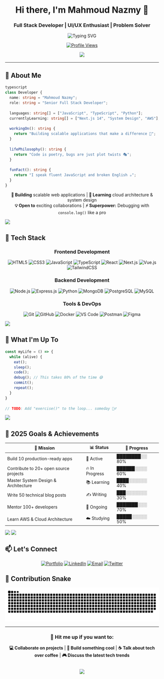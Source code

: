 <div align="center">

# Hi there, I'm Mahmoud Nazmy 👋

### Full Stack Developer | UI/UX Enthusiast | Problem Solver

<p>
  <img src="https://readme-typing-svg.demolab.com?font=Fira+Code&size=22&duration=3000&pause=1000&color=6366F1&center=true&vCenter=true&width=440&lines=Building+digital+experiences;Clean+code+enthusiast;Always+learning+new+things;Turning+coffee+into+code" alt="Typing SVG" />
</p>

[![Profile Views](https://komarev.com/ghpvc/?username=MahmoudNazmy&color=6366f1&style=flat-square)](https://github.com/MahmoudNazmy)

<img src="https://raw.githubusercontent.com/Trilokia/Trilokia/379277808c61ef204768a61bbc5d25bc7798ccf1/bottom_header.svg" />

</div>

---

## 🎯 About Me
```typescript
typescript
class Developer {
  name: string = "Mahmoud Nazmy";
  role: string = "Senior Full Stack Developer";
  
  languages: string[] = ["JavaScript", "TypeScript", "Python"];
  currentlyLearning: string[] = ["Next.js 14", "System Design", "AWS"];
  
  workingOn(): string {
    return "Building scalable applications that make a difference 🚀";
  }
  
  lifePhilosophy(): string {
    return "Code is poetry, bugs are just plot twists 🎭";
  }
  
  funFact(): string {
    return "I speak fluent JavaScript and broken English ☕";
  }
}
```
<div align="center">

**🔭 Building** scalable web applications | **🌱 Learning** cloud architecture & system design  
**💡 Open to** exciting collaborations | **⚡ Superpower:** Debugging with `console.log()` like a pro

</div>

<img src="https://user-images.githubusercontent.com/73097560/115834477-dbab4500-a447-11eb-908a-139a6edaec5c.gif">

## 🚀 Tech Stack

<div align="center">

### Frontend Development
![HTML5](https://img.shields.io/badge/HTML5-E34F26?style=for-the-badge&logo=html5&logoColor=white)
![CSS3](https://img.shields.io/badge/CSS3-1572B6?style=for-the-badge&logo=css3&logoColor=white)
![JavaScript](https://img.shields.io/badge/JavaScript-F7DF1E?style=for-the-badge&logo=javascript&logoColor=black)
![TypeScript](https://img.shields.io/badge/TypeScript-007ACC?style=for-the-badge&logo=typescript&logoColor=white)
![React](https://img.shields.io/badge/React-20232A?style=for-the-badge&logo=react&logoColor=61DAFB)
![Next.js](https://img.shields.io/badge/Next.js-000000?style=for-the-badge&logo=nextdotjs&logoColor=white)
![Vue.js](https://img.shields.io/badge/Vue.js-35495E?style=for-the-badge&logo=vuedotjs&logoColor=4FC08D)
![TailwindCSS](https://img.shields.io/badge/Tailwind_CSS-38B2AC?style=for-the-badge&logo=tailwind-css&logoColor=white)

### Backend Development
![Node.js](https://img.shields.io/badge/Node.js-43853D?style=for-the-badge&logo=node.js&logoColor=white)
![Express.js](https://img.shields.io/badge/Express.js-404D59?style=for-the-badge&logo=express&logoColor=white)
![Python](https://img.shields.io/badge/Python-3776AB?style=for-the-badge&logo=python&logoColor=white)
![MongoDB](https://img.shields.io/badge/MongoDB-4EA94B?style=for-the-badge&logo=mongodb&logoColor=white)
![PostgreSQL](https://img.shields.io/badge/PostgreSQL-316192?style=for-the-badge&logo=postgresql&logoColor=white)
![MySQL](https://img.shields.io/badge/MySQL-005C84?style=for-the-badge&logo=mysql&logoColor=white)

### Tools & DevOps
![Git](https://img.shields.io/badge/GIT-E44C30?style=for-the-badge&logo=git&logoColor=white)
![GitHub](https://img.shields.io/badge/GitHub-100000?style=for-the-badge&logo=github&logoColor=white)
![Docker](https://img.shields.io/badge/Docker-2CA5E0?style=for-the-badge&logo=docker&logoColor=white)
![VS Code](https://img.shields.io/badge/VS_Code-0078D4?style=for-the-badge&logo=visual%20studio%20code&logoColor=white)
![Postman](https://img.shields.io/badge/Postman-FF6C37?style=for-the-badge&logo=Postman&logoColor=white)
![Figma](https://img.shields.io/badge/Figma-F24E1E?style=for-the-badge&logo=figma&logoColor=white)

</div>

<img src="https://user-images.githubusercontent.com/73097560/115834477-dbab4500-a447-11eb-908a-139a6edaec5c.gif">

## 💼 What I'm Up To
```javascript
const myLife = () => {
  while (alive) {
    eat();
    sleep();
    code();
    debug(); // This takes 80% of the time 😅
    commit();
    repeat();
  }
}

// TODO: Add "exercise()" to the loop... someday 🏃‍♂️
```



<img src="https://user-images.githubusercontent.com/73097560/115834477-dbab4500-a447-11eb-908a-139a6edaec5c.gif">

## 🎯 2025 Goals & Achievements

<div align="center">

| 🚀 Mission | 📊 Status | 💪 Progress |
|-----------|----------|------------|
| Build 10 production-ready apps | 🎯 Active | ████████░░ 80% |
| Contribute to 20+ open source projects | 🔥 In Progress | ██████░░░░ 60% |
| Master System Design & Architecture | 📚 Learning | ████░░░░░░ 40% |
| Write 50 technical blog posts | ✍️ Writing | ███░░░░░░░ 30% |
| Mentor 100+ developers | 🤝 Ongoing | ███████░░░ 70% |
| Learn AWS & Cloud Architecture | ☁️ Studying | █████░░░░░ 50% |

</div>

<img src="https://user-images.githubusercontent.com/73097560/115834477-dbab4500-a447-11eb-908a-139a6edaec5c.gif">


<img src="https://user-images.githubusercontent.com/73097560/115834477-dbab4500-a447-11eb-908a-139a6edaec5c.gif">

## 📫 Let's Connect

<div align="center">

[![Portfolio](https://img.shields.io/badge/Portfolio-000000?style=for-the-badge&logo=About.me&logoColor=white)](https://mahmoudnazmy.github.io/Portfolio/)
[![LinkedIn](https://img.shields.io/badge/LinkedIn-0A66C2?style=for-the-badge&logo=linkedin&logoColor=white)](https://www.linkedin.com/in/mahmoudnazmy/)
[![Email](https://img.shields.io/badge/Email-EA4335?style=for-the-badge&logo=gmail&logoColor=white)](mailto:contact@mahmoudnazmy.dev)
[![Twitter](https://img.shields.io/badge/Twitter-1DA1F2?style=for-the-badge&logo=twitter&logoColor=white)](https://twitter.com/mahmoudnazmy)

</div>



## 🐍 Contribution Snake

<div align="center">

![Snake animation](https://raw.githubusercontent.com/platane/snk/output/github-contribution-grid-snake-dark.svg)

</div>

---

<div align="center">

### 🎯 Hit me up if you want to:
**💻 Collaborate on projects** | **🚀 Build something cool** | **☕ Talk about tech over coffee** | **🎮 Discuss the latest tech trends**

<br/>

<img src="https://raw.githubusercontent.com/Trilokia/Trilokia/379277808c61ef204768a61bbc5d25bc7798ccf1/bottom_header.svg" />

</div>
